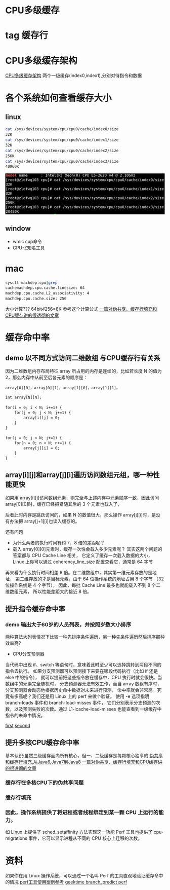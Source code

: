 # CPU多级缓存
# tag 缓存行
# CPU多级缓存架构
[CPU多级缓存架构](img/CPU多级缓存架构.jpg)
两个一级缓存(index0,index1),分别对待指令和数据
# 各个系统如何查看缓存大小
## linux
```bash
cat /sys/devices/system/cpu/cpu0/cache/index0/size
32K
cat /sys/devices/system/cpu/cpu0/cache/index1/size
32K
cat /sys/devices/system/cpu/cpu0/cache/index2/size
256K
cat /sys/devices/system/cpu/cpu0/cache/index3/size
40960K
```
![linux-cpu-cache-size](img/linux-cpu-cache-size.png)
## window
* wmic cup命令
* CPU-Z知名工具
# mac
```bash
sysctl machdep.cpu|grep 
cachemachdep.cpu.cache.linesize: 64
machdep.cpu.cache.L2_associativity: 4
machdep.cpu.cache.size: 256
```
大小计算???
64bit*4*256=8K
参考这个计算公式
[一篇对伪共享、缓存行填充和CPU缓存讲的很透彻的文章](https://blog.csdn.net/qq_27680317/article/details/78486220)

# 缓存命中率
## demo 以不同方式访问二维数组 与CPU缓存行有关系
因为二维数组内存布局特征 array 所占用的内存是连续的，比如若长度 N 的值为 2，那么内存中从前至后各元素的顺序是：
```
array[0][0]，array[0][1]，array[1][0]，array[1][1]。
```
```
int array[N][N];

for(i = 0; i < N; i+=1) { 
    for(j = 0; j < N; j+=1) { 
        array[i][j] = 0; 
    } 
}

for(j = 0; j < N; j+=1) { 
    for(n = 0; n < N; n+=1) { 
        array[j][i] = 0; 
    } 
}
```
## array[i][j]和array[j][i]遍历访问数组元组，哪一种性能更快
如果用 array[i][j]访问数组元素，则完全与上述内存中元素顺序一致，因此访问 array[0][0]时，缓存已经把紧随其后的 3 个元素也载入了，

后者此时内存是跳跃访问的，如果 N 的数值很大，那么操作 array[j][i]时，是没有办法把 array[j+1][i]也读入缓存的。

还有问题
* 为什么两者的执行时间有约 7、8 倍的差距呢？
* 载入 array[0][0]元素时，缓存一次性会载入多少元素呢？
其实这两个问题的答案都与 CPU Cache Line 相关，
它定义了缓存一次载入数据的大小，
Linux 上你可以通过 coherency_line_size 配置查看它，通常是 64 字节

再来看为什么执行时间相差 8 倍。在二维数组中，其实第一维元素存放的是地址，
第二维存放的才是目标元素。由于 64 位操作系统的地址占用 8 个字节
（32 位操作系统是 4 个字节），
因此，每批 Cache Line 最多也就能载入不到 8 个二维数组元素，
所以性能差距大约接近 8 倍。



## 提升指令缓存命中率
### demo 输出大于60岁的人员列表，并按照岁数大小排序
两种算法大列表情况下比较一种先排序条件遍历，另一种先条件遍历然后排序那种效率高?
* CPU分支预测器

当代码中出现 if、switch 等语句时，意味着此时至少可以选择跳转到两段不同的指令去执行。
如果分支预测器可以预测接下来要在哪段代码执行（比如 if 还是 else 中的指令），
就可以提前把这些指令放在缓存中，CPU 执行时就会很快。当数组中的元素完全随机时，
分支预测器无法有效工作，而当 array 数组有序时，分支预测器会动态地根据历史命中数据对未来进行预测，
命中率就会非常高。究竟有多高呢？我们还是用 Linux 上的 perf 来做个验证。
使用 -e 选项指明 branch-loads 事件和 branch-load-misses 事件，
它们分别表示分支预测的次数，以及预测失败的次数。通过 L1-icache-load-misses
 也能查看到一级缓存中指令的未命中情况。

[first](https://static001.geekbang.org/resource/image/29/72/2902b3e08edbd1015b1e9ecfe08c4472.png)
[second](https://static001.geekbang.org/resource/image/95/60/9503d2c8f7deb3647eebb8d68d317e60.png)

## 提升多核CPU缓存命中率
基本认识:虽然三级缓存面向所有核心，但一、二级缓存是每颗核心独享的
[伪共享和缓存行填充,从Java6,Java7到Java8](https://www.cnblogs.com/Binhua-Liu/p/5620339.html)
[一篇对伪共享、缓存行填充和CPU缓存讲的很透彻的文章](https://blog.csdn.net/qq_27680317/article/details/78486220)
### 缓存行在多核CPU下的伪共享问题
### 缓存行填充
### 因此，操作系统提供了将进程或者线程绑定到某一颗 CPU 上运行的能力。
如 Linux 上提供了 sched_setaffinity 方法实现这一功能
Perf 工具也提供了 cpu-migrations 事件，它可以显示进程从不同的 CPU 核心上迁移的次数。

# 资料
如果你在用 Linux 操作系统，可以通过一个名叫 Perf 的工具直观地验证缓存命中的情况
[perf工具使用案例参考](http://www.brendangregg.com/perf.html)
[geektime branch_predict perf](https://github.com/russelltao/geektime_distrib_perf/tree/master/1-cpu_cache/branch_predict)